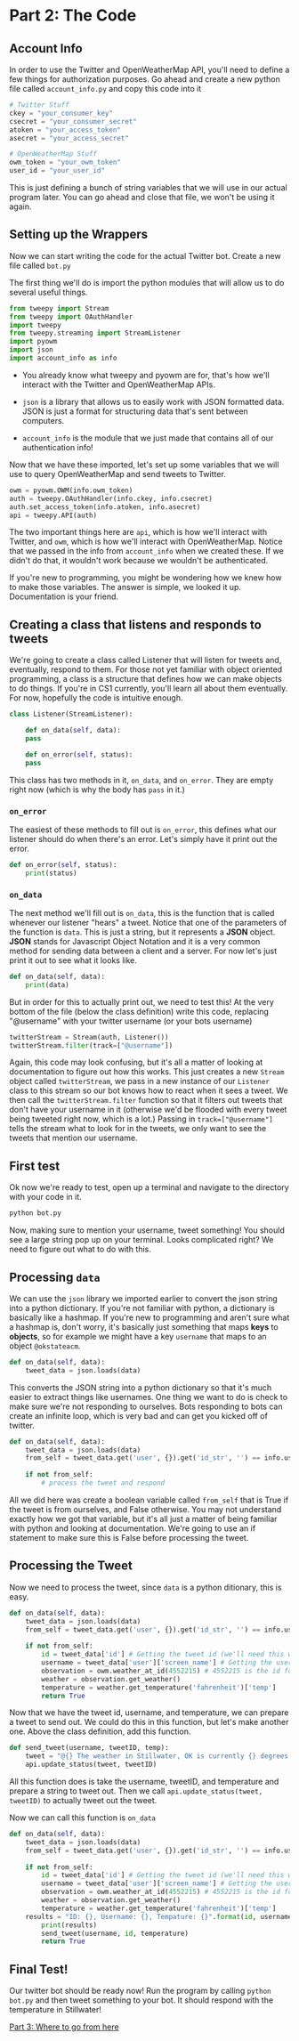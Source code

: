 # Part 2: The Code

## Account Info

In order to use the Twitter and OpenWeatherMap API, you'll need to define a few things for authorization purposes. Go ahead and create a new python file called ```account_info.py``` and copy this code into it

```python
# Twitter Stuff
ckey = "your_consumer_key"
csecret = "your_consumer_secret"
atoken = "your_access_token"
asecret = "your_access_secret"

# OpenWeatherMap Stuff
owm_token = "your_owm_token"
user_id = "your_user_id"
```

This is just defining a bunch of string variables that we will use in our actual program later. You can go ahead and close that file, we won't be using it again.

## Setting up the Wrappers

Now we can start writing the code for the actual Twitter bot. Create a new file called ```bot.py```

The first thing we'll do is import the python modules that will allow us to do several useful things.

```python
from tweepy import Stream
from tweepy import OAuthHandler
import tweepy
from tweepy.streaming import StreamListener
import pyowm
import json
import account_info as info
```

* You already know what tweepy and pyowm are for, that's how we'll interact with the Twitter and OpenWeatherMap APIs.

* ```json``` is a library that allows us to easily work with JSON formatted data. JSON is just a format for structuring data that's sent between computers.

* ```account_info``` is the module that we just made that contains all of our authentication info!

Now that we have these imported, let's set up some variables that we will use to query OpenWeatherMap and send tweets to Twitter.

```python
owm = pyowm.OWM(info.owm_token)
auth = tweepy.OAuthHandler(info.ckey, info.csecret)
auth.set_access_token(info.atoken, info.asecret)
api = tweepy.API(auth)
```

The two important things here are ```api```, which is how we'll interact with Twitter, and ```owm```, which is how we'll interact with OpenWeatherMap. Notice that we passed in the info from ```account_info``` when we created these. If we didn't do that, it wouldn't work because we wouldn't be authenticated.

If you're new to programming, you might be wondering how we knew how to make those variables. The answer is simple, we looked it up. Documentation is your friend.

## Creating a class that listens and responds to tweets

We're going to create a class called Listener that will listen for tweets and, eventually, respond to them. For those not yet familiar with object oriented programming, a class is a structure that defines how we can make objects to do things. If you're in CS1 currently, you'll learn all about them eventually. For now, hopefully the code is intuitive enough.

```python
class Listener(StreamListener):

    def on_data(self, data):
	pass

    def on_error(self, status):
	pass

```

This class has two methods in it, ```on_data```, and ```on_error```. They are empty right now (which is why the body has ```pass``` in it.)

### ```on_error```

The easiest of these methods to fill out is ```on_error```, this defines what our listener should do when there's an error. Let's simply have it print out the error.

```python
def on_error(self, status):
    print(status)
```

### ```on_data```

The next method we'll fill out is ```on_data```, this is the function that is called whenever our listener "hears" a tweet. Notice that one of the parameters of the function is ```data```. This is just a string, but it represents a **JSON** object. **JSON** stands for Javascript Object Notation and it is a very common method for sending data between a client and a server. For now let's just print it out to see what it looks like.

```python
def on_data(self, data):
    print(data)
```

But in order for this to actually print out, we need to test this! At the very bottom of the file (below the class definition) write this code, replacing "@username" with your twitter username (or your bots username)

```python
twitterStream = Stream(auth, Listener())
twitterStream.filter(track=["@username"])
```

Again, this code may look confusing, but it's all a matter of looking at documentation to figure out how this works. This just creates a new ```Stream``` object called ```twitterStream```, we pass in a new instance of our ```Listener``` class to this stream so our bot knows how to react when it sees a tweet. We then call the ```twitterStream.filter``` function so that it filters out tweets that don't have your username in it (otherwise we'd be flooded with every tweet being tweeted right now, which is a lot.) Passing in ```track=["@username"]``` tells the stream what to look for in the tweets, we only want to see the tweets that mention our username.

## First test

Ok now we're ready to test, open up a terminal and navigate to the directory with your code in it.

```bash
python bot.py
```

Now, making sure to mention your username, tweet something! You should see a large string pop up on your terminal. Looks complicated right? We need to figure out what to do with this.

## Processing ```data```
We can use the ```json``` library we imported earlier to convert the json string into a python dictionary. If you're not familiar with python, a dictionary is basically like a hashmap. If you're new to programming and aren't sure what a hashmap is, don't worry, it's basically just something that maps **keys** to **objects**, so for example we might have a key ```username``` that maps to an object ```@okstateacm```.

```python
def on_data(self, data):
    tweet_data = json.loads(data)
```

This converts the JSON string into a python dictionary so that it's much easier to extract things like usernames. One thing we want to do is check to make sure we're not responding to ourselves. Bots responding to bots can create an infinite loop, which is very bad and can get you kicked off of twitter.

```python
def on_data(self, data):
    tweet_data = json.loads(data)
    from_self = tweet_data.get('user', {}).get('id_str', '') == info.user_id
    
    if not from_self:
        # process the tweet and respond
```

All we did here was create a boolean variable called ```from_self``` that is True if the tweet is from ourselves, and False otherwise. You may not understand exactly how we got that variable, but it's all just a matter of being familiar with python and looking at documentation. We're going to use an if statement to make sure this is False before processing the tweet.

## Processing the Tweet
Now we need to process the tweet, since ```data``` is a python ditionary, this is easy.

```python
def on_data(self, data):
    tweet_data = json.loads(data)
    from_self = tweet_data.get('user', {}).get('id_str', '') == info.user_id
    
    if not from_self:
        id = tweet_data['id'] # Getting the tweet id (we'll need this when we respond to the tweet)
        username = tweet_data['user']['screen_name'] # Getting the username of who tweeted at us
        observation = owm.weather_at_id(4552215) # 4552215 is the id for Stillwater
        weather = observation.get_weather()
        temperature = weather.get_temperature('fahrenheit')['temp']
        return True
```

Now that we have the tweet id, username, and temperature, we can prepare a tweet to send out. We could do this in this function, but let's make another one. Above the class definition, add this function.

```python
def send_tweet(username, tweetID, temp):
    tweet = "@{} The weather in Stillwater, OK is currently {} degrees.".format(username, temp)
    api.update_status(tweet, tweetID)
```

All this function does is take the username, tweetID, and temperature and prepare a string to tweet out. Then we call ```api.update_status(tweet, tweetID)``` to actually tweet out the tweet.

Now we can call this function is ```on_data```

```python
def on_data(self, data):
    tweet_data = json.loads(data)
    from_self = tweet_data.get('user', {}).get('id_str', '') == info.user_id
    
    if not from_self:
        id = tweet_data['id'] # Getting the tweet id (we'll need this when we respond to the tweet)
        username = tweet_data['user']['screen_name'] # Getting the username of who tweeted at us
        observation = owm.weather_at_id(4552215) # 4552215 is the id for Stillwater
        weather = observation.get_weather()
        temperature = weather.get_temperature('fahrenheit')['temp']
	results = "ID: {}, Username: {}, Tempature: {}".format(id, username, tempature) #String with all of the data for print testing
        print(results)
        send_tweet(username, id, temperature)
        return True
```

## Final Test!

Our twitter bot should be ready now! Run the program by calling ```python bot.py``` and then tweet something to your bot. It should respond with the temperature in Stillwater!

[Part 3: Where to go from here](https://github.com/OKStateACM/Twitter-Bot/blob/master/part_3.md)
